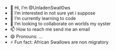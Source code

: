 - 👋 Hi, I’m @UnladenSwall0ws
- 👀 I’m interested in not sure yet i suppose
- 🌱 I’m currently learning to code
- 💞️ I’m looking to collaborate on worlds my oyster
- 📫 How to reach me send me an email  
- 😄 Pronouns: ...      
- ⚡ Fun fact: African Swallows are non migratory

<!---
UnladenSwall0ws/UnladenSwall0ws is a ✨ special ✨ repository because its `README.md` (this file) appears on your GitHub profile.
You can click the Preview link to take a look at your changes.
--->

